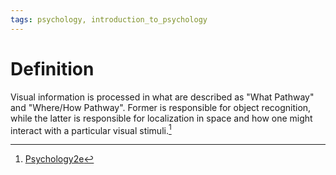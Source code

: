 ```yaml
---
tags: psychology, introduction_to_psychology
---
```


# Definition

Visual information is processed in what are described as "What Pathway" and "Where/How Pathway". Former is responsible for object recognition, while the latter is responsible for localization in space and how one might interact with a particular visual stimuli.[^1]

[^1]: [Psychology2e](zotero://open-pdf/library/items/SSTBV7L5?page=168)
